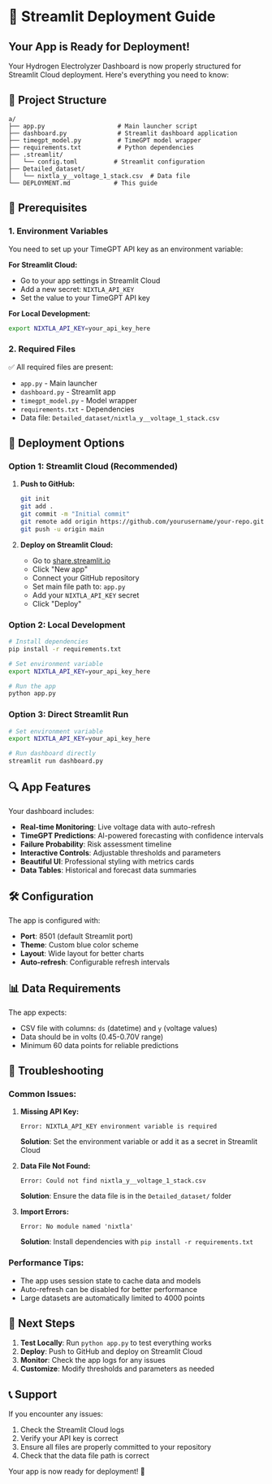 # 🚀 Streamlit Deployment Guide

## Your App is Ready for Deployment!

Your Hydrogen Electrolyzer Dashboard is now properly structured for Streamlit Cloud deployment. Here's everything you need to know:

## 📁 Project Structure
```
a/
├── app.py                    # Main launcher script
├── dashboard.py              # Streamlit dashboard application
├── timegpt_model.py          # TimeGPT model wrapper
├── requirements.txt          # Python dependencies
├── .streamlit/
│   └── config.toml          # Streamlit configuration
├── Detailed_dataset/
│   └── nixtla_y__voltage_1_stack.csv  # Data file
└── DEPLOYMENT.md            # This guide
```

## 🔧 Prerequisites

### 1. Environment Variables
You need to set up your TimeGPT API key as an environment variable:

**For Streamlit Cloud:**
- Go to your app settings in Streamlit Cloud
- Add a new secret: `NIXTLA_API_KEY`
- Set the value to your TimeGPT API key

**For Local Development:**
```bash
export NIXTLA_API_KEY=your_api_key_here
```

### 2. Required Files
✅ All required files are present:
- `app.py` - Main launcher
- `dashboard.py` - Streamlit app
- `timegpt_model.py` - Model wrapper
- `requirements.txt` - Dependencies
- Data file: `Detailed_dataset/nixtla_y__voltage_1_stack.csv`

## 🚀 Deployment Options

### Option 1: Streamlit Cloud (Recommended)

1. **Push to GitHub:**
   ```bash
   git init
   git add .
   git commit -m "Initial commit"
   git remote add origin https://github.com/yourusername/your-repo.git
   git push -u origin main
   ```

2. **Deploy on Streamlit Cloud:**
   - Go to [share.streamlit.io](https://share.streamlit.io)
   - Click "New app"
   - Connect your GitHub repository
   - Set main file path to: `app.py`
   - Add your `NIXTLA_API_KEY` secret
   - Click "Deploy"

### Option 2: Local Development

```bash
# Install dependencies
pip install -r requirements.txt

# Set environment variable
export NIXTLA_API_KEY=your_api_key_here

# Run the app
python app.py
```

### Option 3: Direct Streamlit Run

```bash
# Set environment variable
export NIXTLA_API_KEY=your_api_key_here

# Run dashboard directly
streamlit run dashboard.py
```

## 🔍 App Features

Your dashboard includes:

- **Real-time Monitoring**: Live voltage data with auto-refresh
- **TimeGPT Predictions**: AI-powered forecasting with confidence intervals
- **Failure Probability**: Risk assessment timeline
- **Interactive Controls**: Adjustable thresholds and parameters
- **Beautiful UI**: Professional styling with metrics cards
- **Data Tables**: Historical and forecast data summaries

## 🛠️ Configuration

The app is configured with:
- **Port**: 8501 (default Streamlit port)
- **Theme**: Custom blue color scheme
- **Layout**: Wide layout for better charts
- **Auto-refresh**: Configurable refresh intervals

## 📊 Data Requirements

The app expects:
- CSV file with columns: `ds` (datetime) and `y` (voltage values)
- Data should be in volts (0.45-0.70V range)
- Minimum 60 data points for reliable predictions

## 🔧 Troubleshooting

### Common Issues:

1. **Missing API Key:**
   ```
   Error: NIXTLA_API_KEY environment variable is required
   ```
   **Solution**: Set the environment variable or add it as a secret in Streamlit Cloud

2. **Data File Not Found:**
   ```
   Error: Could not find nixtla_y__voltage_1_stack.csv
   ```
   **Solution**: Ensure the data file is in the `Detailed_dataset/` folder

3. **Import Errors:**
   ```
   Error: No module named 'nixtla'
   ```
   **Solution**: Install dependencies with `pip install -r requirements.txt`

### Performance Tips:

- The app uses session state to cache data and models
- Auto-refresh can be disabled for better performance
- Large datasets are automatically limited to 4000 points

## 🎯 Next Steps

1. **Test Locally**: Run `python app.py` to test everything works
2. **Deploy**: Push to GitHub and deploy on Streamlit Cloud
3. **Monitor**: Check the app logs for any issues
4. **Customize**: Modify thresholds and parameters as needed

## 📞 Support

If you encounter any issues:
1. Check the Streamlit Cloud logs
2. Verify your API key is correct
3. Ensure all files are properly committed to your repository
4. Check that the data file path is correct

Your app is now ready for deployment! 🎉
